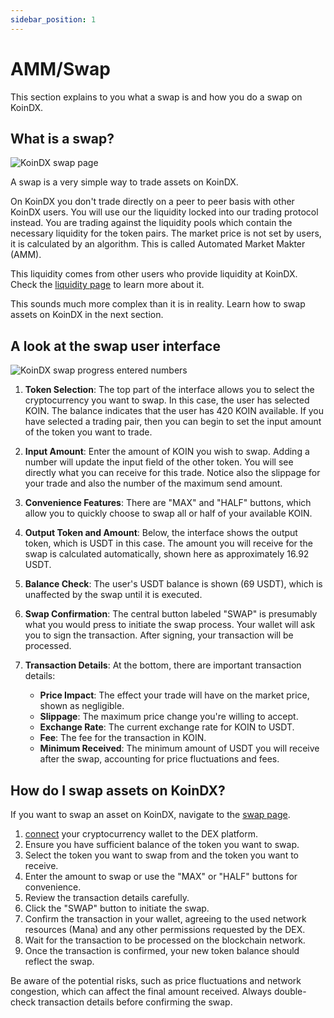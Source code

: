 ```yaml
---
sidebar_position: 1
---
```


# AMM/Swap

This section explains to you what a swap is and how you do a swap on KoinDX.

## What is a swap?

![KoinDX swap page](/img/doc_img/swap/koindx-swap-not-connected.jpg)

A swap is a very simple way to trade assets on KoinDX.

On KoinDX you don't trade directly on a peer to peer basis with other KoinDX users. You will use our the liquidity locked into our trading protocol instead.
You are trading against the liquidity pools which contain the necessary liquidity for the token pairs. The market price is not set by users, it is calculated by an algorithm. This is called Automated Market Makter (AMM).

This liquidity comes from other users who provide liquidity at KoinDX. Check the [liquidity page](liquidity.md) to learn more about it.

This sounds much more complex than it is in reality. Learn how to swap assets on KoinDX in the next section.

## A look at the swap user interface

![KoinDX swap progress entered numbers](/img/doc_img/swap/koindx-swap-connected-trading-example.jpg)

1. **Token Selection**: The top part of the interface allows you to select the cryptocurrency you want to swap. In this case, the user has selected KOIN. The balance indicates that the user has 420 KOIN available. If you have selected a trading pair, then you can begin to set the input amount of the token you want to trade.

2. **Input Amount**: Enter the amount of KOIN you wish to swap. Adding a number will update the input field of the other token. You will see directly what you can receive for this trade. Notice also the slippage for your trade and also the number of the maximum send amount.

3. **Convenience Features**: There are "MAX" and "HALF" buttons, which allow you to quickly choose to swap all or half of your available KOIN.

4. **Output Token and Amount**: Below, the interface shows the output token, which is USDT in this case. The amount you will receive for the swap is calculated automatically, shown here as approximately 16.92 USDT.

5. **Balance Check**: The user's USDT balance is shown (69 USDT), which is unaffected by the swap until it is executed.

6. **Swap Confirmation**: The central button labeled "SWAP" is presumably what you would press to initiate the swap process. Your wallet will ask you to sign the transaction. After signing, your transaction will be processed.

7. **Transaction Details**: At the bottom, there are important transaction details:
   - **Price Impact**: The effect your trade will have on the market price, shown as negligible.
   - **Slippage**: The maximum price change you're willing to accept.
   - **Exchange Rate**: The current exchange rate for KOIN to USDT.
   - **Fee**: The fee for the transaction in KOIN.
   - **Minimum Received**: The minimum amount of USDT you will receive after the swap, accounting for price fluctuations and fees.

## How do I swap assets on KoinDX?

If you want to swap an asset on KoinDX, navigate to the [swap page](https://koindx.com/swap?utm_source=koindx-docs).

1. [connect](../getting-started/connect.md) your cryptocurrency wallet to the DEX platform.
2. Ensure you have sufficient balance of the token you want to swap.
3. Select the token you want to swap from and the token you want to receive.
4. Enter the amount to swap or use the "MAX" or "HALF" buttons for convenience.
5. Review the transaction details carefully.
6. Click the "SWAP" button to initiate the swap.
7. Confirm the transaction in your wallet, agreeing to the used network resources (Mana) and any other permissions requested by the DEX.
8. Wait for the transaction to be processed on the blockchain network.
9. Once the transaction is confirmed, your new token balance should reflect the swap.

Be aware of the potential risks, such as price fluctuations and network congestion, which can affect the final amount received. Always double-check transaction details before confirming the swap.
